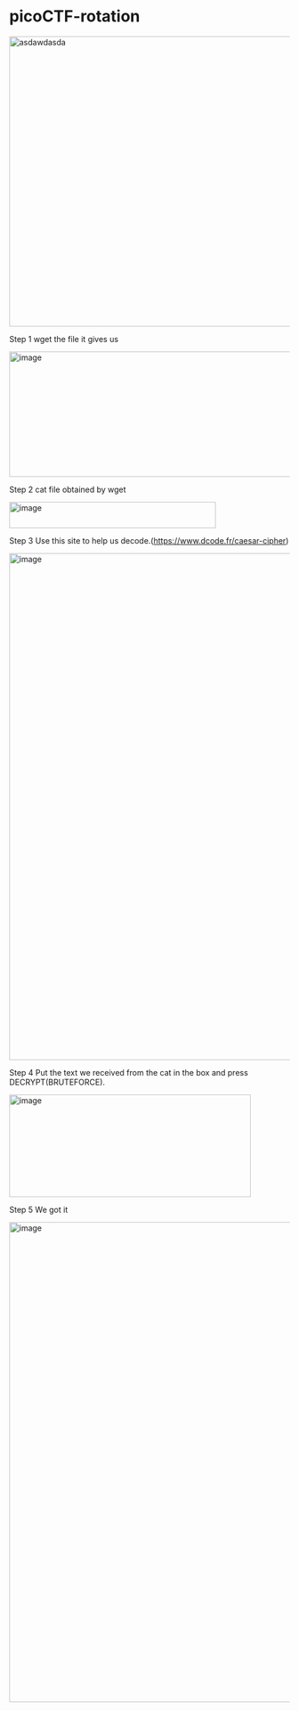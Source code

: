 # picoCTF-rotation
<img width="976" height="521" alt="asdawdasda" src="https://github.com/user-attachments/assets/86b92111-3981-4db3-93f7-7299f8e9e5c3" />

Step 1 wget the file it gives us


<img width="568" height="225" alt="image" src="https://github.com/user-attachments/assets/37b2082e-964b-4725-b82c-0a48a1b69a2e" />

Step 2 cat file obtained by wget


<img width="371" height="47" alt="image" src="https://github.com/user-attachments/assets/1dd9e314-8cbe-4450-be75-f3cfaf2caaed" />

Step 3 Use this site to help us decode.(https://www.dcode.fr/caesar-cipher)


<img width="978" height="910" alt="image" src="https://github.com/user-attachments/assets/f877ab20-54b8-414e-b4b5-300525d101d7" />

Step 4 Put the text we received from the cat in the box and press DECRYPT(BRUTEFORCE).


<img width="434" height="184" alt="image" src="https://github.com/user-attachments/assets/923aa215-38fd-43b0-aacf-303ffeb76728" />

Step 5 We got it


<img width="975" height="862" alt="image" src="https://github.com/user-attachments/assets/b149afb2-3d28-4078-a39c-57e9331267f4" />
